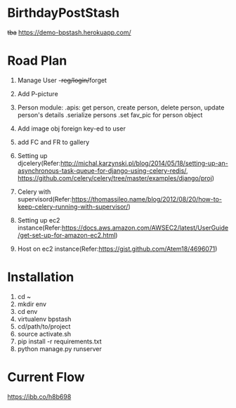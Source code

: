 # BirthdayPostStash
~~tba~~
https://demo-bpstash.herokuapp.com/

Road Plan
=========

1. Manage User -~~reg/login/~~forget
2. Add P-picture
3. Person module:
        .apis: get person, create person, delete person, update person's details
        .serialize persons
        .set fav_pic for person object
        
3. Add image obj foreign key-ed to user
4. add FC and FR to gallery
5. Setting up djcelery(Refer:http://michal.karzynski.pl/blog/2014/05/18/setting-up-an-asynchronous-task-queue-for-django-using-celery-redis/, https://github.com/celery/celery/tree/master/examples/django/proj)
6. Celery with supervisord(Refer:https://thomassileo.name/blog/2012/08/20/how-to-keep-celery-running-with-supervisor/)
7. Setting up ec2 instance(Refer:https://docs.aws.amazon.com/AWSEC2/latest/UserGuide/get-set-up-for-amazon-ec2.html)
8. Host on ec2 instance(Refer:https://gist.github.com/Atem18/4696071)


Installation
==============

1. cd ~
2. mkdir env
3. cd env
4. virtualenv bpstash
5. cd/path/to/project
6. source activate.sh
7. pip install -r requirements.txt
8. python manage.py runserver


Current Flow
==============
https://ibb.co/h8b698



